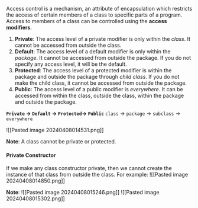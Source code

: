 Access control is a mechanism, an attribute of encapsulation which
restricts the access of certain members of a class to specific parts of a
program.
Access to members of a class can be controlled using the **access**
**modifiers**.

1. **Private**: The access level of a private modifier is only within the *class*. It cannot be accessed from outside the class.
2. **Default**: The access level of a default modifier is only within the *package*. It cannot be accessed from outside the package. If you do not specify any access level, it will be the default.
3. **Protected**: The access level of a protected modifier is within the package and outside the package through *child class*. If you do not make the child class, it cannot be accessed from outside the package.
4. **Public**: The access level of a public modifier is *everywhere*. It can be accessed from within the class, outside the class, within the package and outside the package.

**`Private` -> `Default` -> `Protected`-> `Public`**
`class`   -> `package` -> `subclass` -> `everywhere`

![[Pasted image 20240408014531.png]]

**Note**: A class cannot be private or protected.

#### Private Constructor
If we make any class constructor private, then we cannot create the
instance of that class from outside the class. For example:
![[Pasted image 20240408014850.png]]

**Note**: 
![[Pasted image 20240408015246.png]]
![[Pasted image 20240408015302.png]]